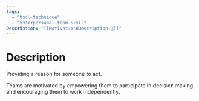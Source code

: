```yaml
---
tags:
  - "tool-technique"
  - "interpersonal-team-skill"
Description: "[[Motivation#Description|📝]]"
---
```

# Description
Providing a reason for someone to act.

Teams are motivated by empowering them to participate in decision making and encouraging them to work independently.
